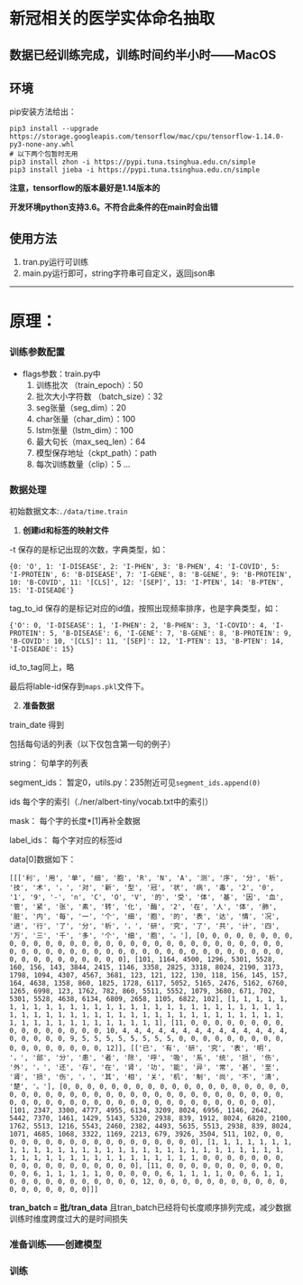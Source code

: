 
# 新冠相关的医学实体命名抽取

## 数据已经训练完成，训练时间约半小时——MacOS

## 环境

pip安装方法给出：

```shell
pip3 install --upgrade https://storage.googleapis.com/tensorflow/mac/cpu/tensorflow-1.14.0-py3-none-any.whl
# 以下两个包暂时无用
pip3 install zhon -i https://pypi.tuna.tsinghua.edu.cn/simple
pip3 install jieba -i https://pypi.tuna.tsinghua.edu.cn/simple
```

**注意，tensorflow的版本最好是1.14版本的**


**开发环境python支持3.6。不符合此条件的在main时会出错**


## 使用方法

1. tran.py运行可训练
2. main.py运行即可，string字符串可自定义，返回json串


---
# 原理：

### 训练参数配置

- flags参数：train.py中
	1. 训练批次	（train_epoch）：50
	2. 批次大小字符数	（batch_size）：32
	3. seg张量（seg_dim）：20
	4. char张量（char_dim）：100
	5. lstm张量（lstm_dim）：100
	6. 最大句长（max_seq_len）：64
	7. 模型保存地址（ckpt_path）：path
	8. 每次训练数量（clip）：5
	...



### 数据处理

初始数据文本:`./data/time.train`

1. **创建id和标签的映射文件**

-t 保存的是标记出现的次数，字典类型，如：
```
{0: 'O', 1: 'I-DISEASE', 2: 'I-PHEN', 3: 'B-PHEN', 4: 'I-COVID', 5: 'I-PROTEIN', 6: 'B-DISEASE', 7: 'I-GENE', 8: 'B-GENE', 9: 'B-PROTEIN', 10: 'B-COVID', 11: '[CLS]', 12: '[SEP]', 13: 'I-PTEN', 14: 'B-PTEN', 15: 'I-DISEADE'}
```

tag_to_id 保存的是标记对应的id值，按照出现频率排序，也是字典类型，如：

```
{'O': 0, 'I-DISEASE': 1, 'I-PHEN': 2, 'B-PHEN': 3, 'I-COVID': 4, 'I-PROTEIN': 5, 'B-DISEASE': 6, 'I-GENE': 7, 'B-GENE': 8, 'B-PROTEIN': 9, 'B-COVID': 10, '[CLS]': 11, '[SEP]': 12, 'I-PTEN': 13, 'B-PTEN': 14, 'I-DISEADE': 15}
```

id_to_tag同上，略

最后将lable-id保存到`maps.pkl`文件下。



2. **准备数据**

train_date 得到



包括每句话的列表（以下仅包含第一句的例子）

string：			句单字的列表

segment_ids：	暂定0，utils.py：235附近可见`segment_ids.append(0)`

ids				每个字的索引（./ner/albert-tiny/vocab.txt中的索引）

mask：			每个字的长度*[1]再补全数据

label_ids：		每个字对应的标签id

data[0]数据如下：
```
[[['利', '用', '单', '细', '胞', 'R', 'N', 'A', '测', '序', '分', '析', '技', '术', '，', '对', '新', '型', '冠', '状', '病', '毒', '2', '0', '1', '9', '-', 'n', 'C', 'O', 'V', '的', '受', '体', '基', '因', '血', '管', '紧', '张', '素', '转', '化', '酶', '2', '在', '人', '体', '肺', '脏', '内', '每', '一', '个', '细', '胞', '的', '表', '达', '情', '况', '进', '行', '了', '分', '析', '，', '研', '究', '了', '共', '计', '四', '万', '三', '千', '多', '个', '细', '胞', '。'], [0, 0, 0, 0, 0, 0, 0, 0, 0, 0, 0, 0, 0, 0, 0, 0, 0, 0, 0, 0, 0, 0, 0, 0, 0, 0, 0, 0, 0, 0, 0, 0, 0, 0, 0, 0, 0, 0, 0, 0, 0, 0, 0, 0, 0, 0, 0, 0, 0, 0, 0, 0, 0, 0, 0, 0, 0, 0, 0, 0, 0, 0, 0, 0], [101, 1164, 4500, 1296, 5301, 5528, 160, 156, 143, 3844, 2415, 1146, 3358, 2825, 3318, 8024, 2190, 3173, 1798, 1094, 4307, 4567, 3681, 123, 121, 122, 130, 118, 156, 145, 157, 164, 4638, 1358, 860, 1825, 1728, 6117, 5052, 5165, 2476, 5162, 6760, 1265, 6998, 123, 1762, 782, 860, 5511, 5552, 1079, 3680, 671, 702, 5301, 5528, 4638, 6134, 6809, 2658, 1105, 6822, 102], [1, 1, 1, 1, 1, 1, 1, 1, 1, 1, 1, 1, 1, 1, 1, 1, 1, 1, 1, 1, 1, 1, 1, 1, 1, 1, 1, 1, 1, 1, 1, 1, 1, 1, 1, 1, 1, 1, 1, 1, 1, 1, 1, 1, 1, 1, 1, 1, 1, 1, 1, 1, 1, 1, 1, 1, 1, 1, 1, 1, 1, 1, 1, 1], [11, 0, 0, 0, 0, 0, 0, 0, 0, 0, 0, 0, 0, 0, 0, 0, 0, 10, 4, 4, 4, 4, 4, 4, 4, 4, 4, 4, 4, 4, 4, 4, 0, 0, 0, 0, 0, 9, 5, 5, 5, 5, 5, 5, 5, 5, 0, 0, 0, 0, 0, 0, 0, 0, 0, 0, 0, 0, 0, 0, 0, 0, 0, 12]], [['已', '有', '研', '究', '表', '明', '，', '部', '分', '患', '者', '除', '呼', '吸', '系', '统', '损', '伤', '外', '，', '还', '存', '在', '肾', '功', '能', '异', '常', '甚', '至', '肾', '损', '伤', '，', '其', '相', '关', '机', '制', '尚', '不', '清', '楚', '。'], [0, 0, 0, 0, 0, 0, 0, 0, 0, 0, 0, 0, 0, 0, 0, 0, 0, 0, 0, 0, 0, 0, 0, 0, 0, 0, 0, 0, 0, 0, 0, 0, 0, 0, 0, 0, 0, 0, 0, 0, 0, 0, 0, 0, 0, 0, 0, 0, 0, 0, 0, 0, 0, 0, 0, 0, 0, 0, 0, 0, 0, 0, 0, 0], [101, 2347, 3300, 4777, 4955, 6134, 3209, 8024, 6956, 1146, 2642, 5442, 7370, 1461, 1429, 5143, 5320, 2938, 839, 1912, 8024, 6820, 2100, 1762, 5513, 1216, 5543, 2460, 2382, 4493, 5635, 5513, 2938, 839, 8024, 1071, 4685, 1068, 3322, 1169, 2213, 679, 3926, 3504, 511, 102, 0, 0, 0, 0, 0, 0, 0, 0, 0, 0, 0, 0, 0, 0, 0, 0, 0, 0], [1, 1, 1, 1, 1, 1, 1, 1, 1, 1, 1, 1, 1, 1, 1, 1, 1, 1, 1, 1, 1, 1, 1, 1, 1, 1, 1, 1, 1, 1, 1, 1, 1, 1, 1, 1, 1, 1, 1, 1, 1, 1, 1, 1, 1, 1, 0, 0, 0, 0, 0, 0, 0, 0, 0, 0, 0, 0, 0, 0, 0, 0, 0, 0], [11, 0, 0, 0, 0, 0, 0, 0, 0, 0, 0, 0, 0, 6, 1, 1, 1, 1, 1, 0, 0, 0, 0, 0, 6, 1, 1, 1, 1, 0, 0, 6, 1, 1, 0, 0, 0, 0, 0, 0, 0, 0, 0, 0, 0, 12, 0, 0, 0, 0, 0, 0, 0, 0, 0, 0, 0, 0, 0, 0, 0, 0, 0, 0]]]
```

**tran_batch = 批/tran_data**
且tran_batch已经将句长度顺序排列完成，减少数据训练时维度跨度过大的是时间损失


### 准备训练——创建模型




### 训练



